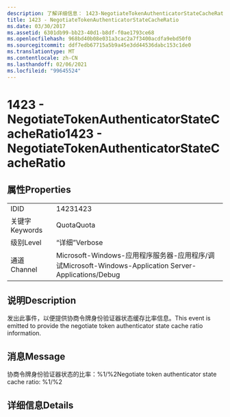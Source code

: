 ```yaml
---
description: 了解详细信息： 1423-NegotiateTokenAuthenticatorStateCacheRatio
title: 1423 - NegotiateTokenAuthenticatorStateCacheRatio
ms.date: 03/30/2017
ms.assetid: 6301db99-bb23-40d1-b8df-f0ae1793ce68
ms.openlocfilehash: 968bd40b08e031a3cac2a7f3400acdfa9ebd50f0
ms.sourcegitcommit: ddf7edb67715a5b9a45e3dd44536dabc153c1de0
ms.translationtype: MT
ms.contentlocale: zh-CN
ms.lasthandoff: 02/06/2021
ms.locfileid: "99645524"
---
```

# <a name="1423---negotiatetokenauthenticatorstatecacheratio"></a><span data-ttu-id="50862-103">1423 - NegotiateTokenAuthenticatorStateCacheRatio</span><span class="sxs-lookup"><span data-stu-id="50862-103">1423 - NegotiateTokenAuthenticatorStateCacheRatio</span></span>

## <a name="properties"></a><span data-ttu-id="50862-104">属性</span><span class="sxs-lookup"><span data-stu-id="50862-104">Properties</span></span>  
  
|||  
|-|-|  
|<span data-ttu-id="50862-105">ID</span><span class="sxs-lookup"><span data-stu-id="50862-105">ID</span></span>|<span data-ttu-id="50862-106">1423</span><span class="sxs-lookup"><span data-stu-id="50862-106">1423</span></span>|  
|<span data-ttu-id="50862-107">关键字</span><span class="sxs-lookup"><span data-stu-id="50862-107">Keywords</span></span>|<span data-ttu-id="50862-108">Quota</span><span class="sxs-lookup"><span data-stu-id="50862-108">Quota</span></span>|  
|<span data-ttu-id="50862-109">级别</span><span class="sxs-lookup"><span data-stu-id="50862-109">Level</span></span>|<span data-ttu-id="50862-110">“详细”</span><span class="sxs-lookup"><span data-stu-id="50862-110">Verbose</span></span>|  
|<span data-ttu-id="50862-111">通道</span><span class="sxs-lookup"><span data-stu-id="50862-111">Channel</span></span>|<span data-ttu-id="50862-112">Microsoft-Windows-应用程序服务器-应用程序/调试</span><span class="sxs-lookup"><span data-stu-id="50862-112">Microsoft-Windows-Application Server-Applications/Debug</span></span>|  
  
## <a name="description"></a><span data-ttu-id="50862-113">说明</span><span class="sxs-lookup"><span data-stu-id="50862-113">Description</span></span>  

 <span data-ttu-id="50862-114">发出此事件，以便提供协商令牌身份验证器状态缓存比率信息。</span><span class="sxs-lookup"><span data-stu-id="50862-114">This event is emitted to provide the negotiate token authenticator state cache ratio information.</span></span>  
  
## <a name="message"></a><span data-ttu-id="50862-115">消息</span><span class="sxs-lookup"><span data-stu-id="50862-115">Message</span></span>  

 <span data-ttu-id="50862-116">协商令牌身份验证器状态的比率：%1/%2</span><span class="sxs-lookup"><span data-stu-id="50862-116">Negotiate token authenticator state cache ratio: %1/%2</span></span>  
  
## <a name="details"></a><span data-ttu-id="50862-117">详细信息</span><span class="sxs-lookup"><span data-stu-id="50862-117">Details</span></span>
